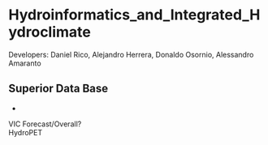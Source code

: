 # Hydroinformatics_and_Integrated_Hydroclimate
Developers: Daniel Rico, Alejandro Herrera, Donaldo Osornio, Alessandro Amaranto


## Superior Data Base<br/>
-



VIC Forecast/Overall?<br/> 
HydroPET<br/>
